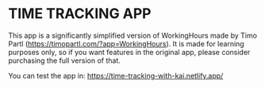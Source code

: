 # TIME TRACKING APP

This app is a significantly simplified version of WorkingHours made by Timo Partl
(https://timopartl.com/?app=WorkingHours). It is made for learning purposes only, so if you want
features in the original app, please consider purchasing the full version of that.

You can test the app in: https://time-tracking-with-kai.netlify.app/
